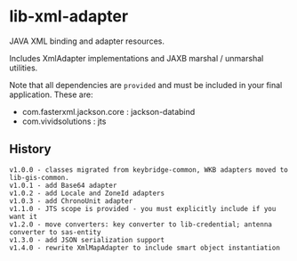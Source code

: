 # lib-xml-adapter

JAVA XML binding and adapter resources.

Includes XmlAdapter implementations and JAXB marshal / unmarshal utilities.

Note that all dependencies are `provided` and must be included in your
final application. These are:
    
  * com.fasterxml.jackson.core : jackson-databind
  * com.vividsolutions : jts

## History

    v1.0.0 - classes migrated from keybridge-common, WKB adapters moved to lib-gis-common.
    v1.0.1 - add Base64 adapter
    v1.0.2 - add Locale and ZoneId adapters
    v1.0.3 - add ChronoUnit adapter
    v1.1.0 - JTS scope is provided - you must explicitly include if you want it
    v1.2.0 - move converters: key converter to lib-credential; antenna converter to sas-entity
    v1.3.0 - add JSON serialization support
    v1.4.0 - rewrite XmlMapAdapter to include smart object instantiation

  
